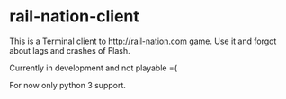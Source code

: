 rail-nation-client
===================

This is a Terminal client to http://rail-nation.com game. 
Use it and forgot about lags and crashes of Flash.

Currently in development and not playable =(

For now only python 3 support.